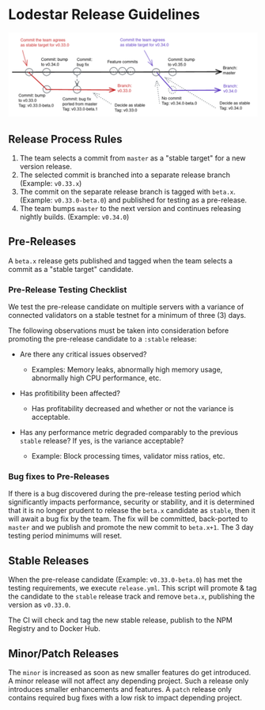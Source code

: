 # Lodestar Release Guidelines

![lodestar-release](docs/images/lodestar-releases.png)

## Release Process Rules

1. The team selects a commit from `master` as a "stable target" for a new version release.
2. The selected commit is branched into a separate release branch (Example: `v0.33.x`) 
3. The commit on the separate release branch is tagged with `beta.x`. (Example: `v0.33.0-beta.0`) and published for testing as a pre-release.
4. The team bumps `master` to the next version and continues releasing nightly builds. (Example: `v0.34.0`)

## Pre-Releases
A `beta.x` release gets published and tagged when the team selects a commit as a "stable target" candidate.

### Pre-Release Testing Checklist
We test the pre-release candidate on multiple servers with a variance of connected validators on a stable testnet for a minimum of three (3) days. 

The following observations must be taken into consideration before promoting the pre-release candidate to a `:stable` release:

- Are there any critical issues observed?
    - Examples: Memory leaks, abnormally high memory usage, abnormally high CPU performance, etc. 

- Has profitibility been affected?
    - Has profitability decreased and whether or not the variance is acceptable.

- Has any performance metric degraded comparably to the previous `stable` release? If yes, is the variance acceptable?
    - Example: Block processing times, validator miss ratios, etc.

### Bug fixes to Pre-Releases
If there is a bug discovered during the pre-release testing period which significantly impacts performance, security or stability, and it is determined that it is no longer prudent to release the `beta.x` candidate as `stable`, then it will await a bug fix by the team. The fix will be committed, back-ported to `master` and we publish and promote the new commit to `beta.x+1`. The 3 day testing period minimums will reset.

## Stable Releases
When the pre-release candidate (Example: `v0.33.0-beta.0`) has met the testing requirements, we execute `release.yml`. This script will promote & tag the candidate to the `stable` release track and remove `beta.x`, publishing the version as `v0.33.0`. 

The CI will check and tag the new stable release, publish to the NPM Registry and to Docker Hub.

## Minor/Patch Releases
The `minor` is increased as soon as new smaller features do get introduced. A minor release will not affect any depending project. Such a release only introduces smaller enhancements and features. A `patch` release only contains required bug fixes with a low risk to impact depending project.

